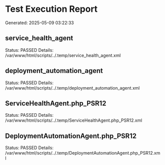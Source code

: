# Test Execution Report

Generated: 2025-05-09 03:22:33

## service_health_agent
Status: PASSED
Details: /var/www/html/scripts/../.temp/service_health_agent.xml

## deployment_automation_agent
Status: PASSED
Details: /var/www/html/scripts/../.temp/deployment_automation_agent.xml

## ServiceHealthAgent.php_PSR12
Status: PASSED
Details: /var/www/html/scripts/../.temp/ServiceHealthAgent.php_PSR12.xml

## DeploymentAutomationAgent.php_PSR12
Status: PASSED
Details: /var/www/html/scripts/../.temp/DeploymentAutomationAgent.php_PSR12.xml

